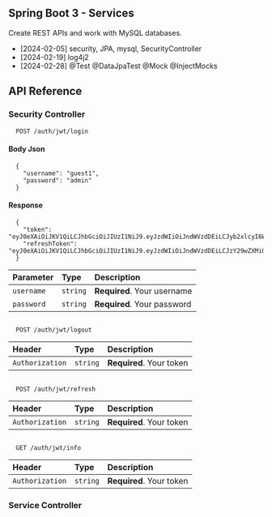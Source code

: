 ## Spring Boot 3 - Services
Create REST APIs and work with MySQL databases.

- [2024-02-05] security, JPA, mysql, SecurityController
- [2024-02-19] log4j2
- [2024-02-28] @Test @DataJpaTest @Mock @InjectMocks

## API Reference

### Security Controller

```http
  POST /auth/jwt/login
```
#### Body Json
```http
  {
    "username": "guest1",
    "password": "admin"
  }
```
#### Response
```http
  {
    "token": "eyJ0eXAiOiJKV1QiLCJhbGciOiJIUzI1NiJ9.eyJzdWIiOiJndWVzdDEiLCJyb2xlcyI6WyJndWVzdCJdLCJpc3MiOiJUb2RheSIsImlhdCI6MTcxMDgyNzc1NiwiYXVkIjpbInVua25vd24iXSwiZXhwIjoxNzEwODMxMzU2fQ.ydL154EkbGnX6i2v1toy1ywXYAVLVDrGMD2KJk171XI",
    "refreshToken": "eyJ0eXAiOiJKV1QiLCJhbGciOiJIUzI1NiJ9.eyJzdWIiOiJndWVzdDEiLCJzY29wZXMiOlsicmVmcmVzaF90b2tlbiJdLCJqdGkiOiJjMDk5MGU0Yy03MmQwLTRkOTMtOTllZi1iMjU3N2I0MTg4YWQiLCJpc3MiOiJUb2RheSIsImlhdCI6MTcxMDgyNzc1NiwiYXVkIjpbInVua25vd24iXSwiZXhwIjoxNzEwODM0OTU2fQ.t99qyQxerzlRAiZMDRS40blZQkplwDGgp0_hGHuTGlo"
  }
```
| Parameter | Type     | Description                |
| :-------- | :------- | :------------------------- |
| `username` | `string` | **Required**. Your username |
| `password` | `string` | **Required**. Your password |

##
```http
  POST /auth/jwt/logout
```
| Header | Type     | Description              |
| :-------- | :------- |:-------------------------|
| `Authorization` | `string` | **Required**. Your token |

##
```http
  POST /auth/jwt/refresh
```
| Header | Type     | Description              |
| :-------- | :------- |:-------------------------|
| `Authorization` | `string` | **Required**. Your token |

##
```http
  GET /auth/jwt/info
```
| Header | Type     | Description              |
| :-------- | :------- |:-------------------------|
| `Authorization` | `string` | **Required**. Your token |

### Service Controller